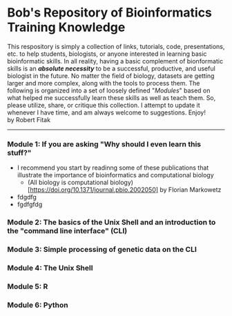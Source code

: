 # Bob's Repository of Bioinformatics Training Knowledge
This respository is simply a collection of links, tutorials, code, presentations, etc. to help students, biologists, or anyone interested in learning basic bioinformatic skills. In all reality, having a basic complement of bionformatic skills is an ___absolute necessity___ to be a successful, productive, and useful biologist in the future.  No matter the field of biology, datasets are getting larger and more complex, along with the tools to process them.  The following is organized into a set of loosely defined "_Modules_" based on what helped me successfully learn these skills as well as teach them.  So, please utilize, share, or critique this collection.  I attempt to update it whenever I have time, and am always welcome to suggestions.  Enjoy!
<br>
by Robert Fitak

---

### Module 1: If you are asking "Why should I even learn this stuff?"
- I recommend you start by readinng some of these publications that illustrate the importance of bioinformatics and computational biology
  - (All biology is computational biology)[https://doi.org/10.1371/journal.pbio.2002050] by Florian Markowetz 
- fdgdfg
- fgdfgfdg

### Module 2:  The basics of the Unix Shell and an introduction to the "command line interface" (CLI)
### Module 3:  Simple processing of genetic data on the CLI
### Module 4:  The Unix Shell
### Module 5:  R
### Module 6:  Python
